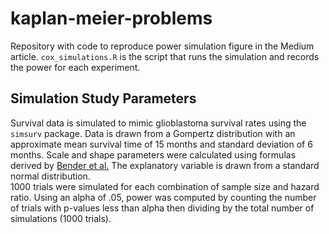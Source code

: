# kaplan-meier-problems
Repository with code to reproduce power simulation figure in the Medium article. `cox_simulations.R` is the script that runs the simulation and records the power for each experiment.
## Simulation Study Parameters
Survival data is simulated to mimic glioblastoma survival rates 
using the `simsurv` package. Data is drawn from a Gompertz distribution
with an approximate mean survival time of 15 months and standard deviation
of 6 months. Scale and shape parameters were calculated using formulas derived
by [Bender et al.](https://onlinelibrary.wiley.com/doi/abs/10.1002/sim.2059)
The explanatory variable is drawn from a standard normal distribution.  
1000 trials were simulated for each combination of sample size and hazard ratio.
Using an alpha of .05, power was computed by counting the number of trials with p-values less than alpha then dividing by the total number of simulations (1000 trials).
